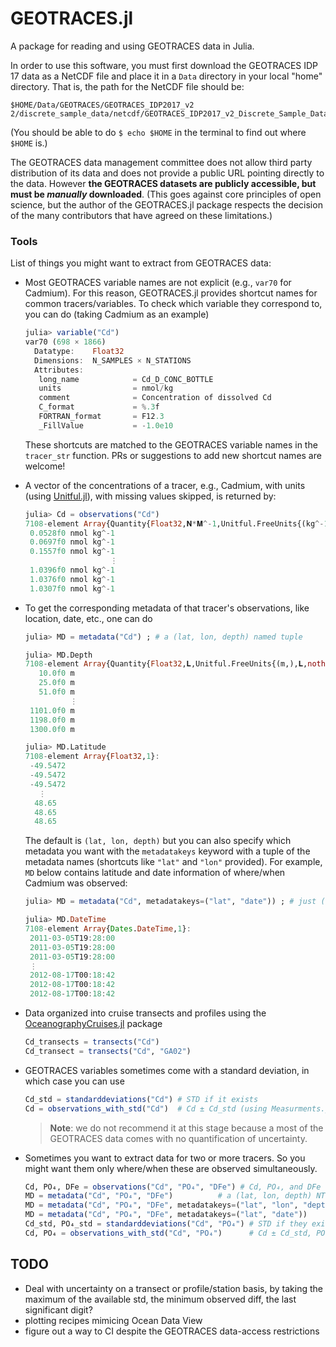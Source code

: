 # GEOTRACES.jl

A package for reading and using GEOTRACES data in Julia.

In order to use this software, you must first download the GEOTRACES IDP 17 data as a NetCDF file and place it in a `Data` directory in your local "home" directory. That is, the path for the NetCDF file should be:

```
$HOME/Data/GEOTRACES/GEOTRACES_IDP2017_v2 2/discrete_sample_data/netcdf/GEOTRACES_IDP2017_v2_Discrete_Sample_Data.nc
```

(You should be able to do `$ echo $HOME` in the terminal to find out where `$HOME` is.)

The GEOTRACES data management committee does not allow third party distribution of its data and does not provide a public URL pointing directly to the data.
However **the GEOTRACES datasets are publicly accessible, but must be *manually* downloaded**.
(This goes against core principles of open science, but the author of the GEOTRACES.jl package respects the decision of the many contributors that have agreed on these limitations.)



### Tools

List of things you might want to extract from GEOTRACES data:

- Most GEOTRACES variable names are not explicit (e.g., `var70` for Cadmium).
    For this reason, GEOTRACES.jl provides shortcut names for common tracers/variables.
    To check which variable they correspond to, you can do (taking Cadmium as an example)
    ```julia
    julia> variable("Cd")
    var70 (698 × 1866)
      Datatype:    Float32
      Dimensions:  N_SAMPLES × N_STATIONS
      Attributes:
       long_name            = Cd_D_CONC_BOTTLE
       units                = nmol/kg
       comment              = Concentration of dissolved Cd
       C_format             = %.3f
       FORTRAN_format       = F12.3
       _FillValue           = -1.0e10
    ```
    These shortcuts are matched to the GEOTRACES variable names in the `tracer_str` function.
    PRs or suggestions to add new shortcut names are welcome!

- A vector of the concentrations of a tracer, e.g., Cadmium, with units (using [Unitful.jl](https://github.com/PainterQubits/Unitful.jl)), with missing values skipped, is returned by:

    ```julia
    julia> Cd = observations("Cd")
    7108-element Array{Quantity{Float32,𝐍*𝐌^-1,Unitful.FreeUnits{(kg^-1, nmol),𝐍*𝐌^-1,nothing}},1}:
     0.0528f0 nmol kg^-1
     0.0697f0 nmol kg^-1
     0.1557f0 nmol kg^-1
                       ⋮
     1.0396f0 nmol kg^-1
     1.0376f0 nmol kg^-1
     1.0307f0 nmol kg^-1
    ```

- To get the corresponding metadata of that tracer's observations, like location, date, etc., one can do

    ```julia
    julia> MD = metadata("Cd") ; # a (lat, lon, depth) named tuple

    julia> MD.Depth
    7108-element Array{Quantity{Float32,𝐋,Unitful.FreeUnits{(m,),𝐋,nothing}},1}:
       10.0f0 m
       25.0f0 m
       51.0f0 m
              ⋮
     1101.0f0 m
     1198.0f0 m
     1300.0f0 m

    julia> MD.Latitude
    7108-element Array{Float32,1}:
     -49.5472
     -49.5472
     -49.5472
       ⋮
      48.65
      48.65
      48.65
    ```

    The default is `(lat, lon, depth)` but you can also specify which metadata you want with the `metadatakeys` keyword with a tuple of the metadata names (shortcuts like `"lat"` and `"lon"` provided).
    For example, `MD` below contains latitude and date information of where/when Cadmium was observed:

    ```julia
    julia> MD = metadata("Cd", metadatakeys=("lat", "date")) ; # just (lat, date)
    
    julia> MD.DateTime
    7108-element Array{Dates.DateTime,1}:
     2011-03-05T19:28:00
     2011-03-05T19:28:00
     2011-03-05T19:28:00
     ⋮
     2012-08-17T00:18:42
     2012-08-17T00:18:42
     2012-08-17T00:18:42
    ```

- Data organized into cruise transects and profiles using the [OceanographyCruises.jl](https://github.com/briochemc/OceanographyCruises.jl) package

    ```julia
    Cd_transects = transects("Cd")
    Cd_transect = transects("Cd", "GA02")
    ```

- GEOTRACES variables sometimes come with a standard deviation, in which case you can use

    ```julia
    Cd_std = standarddeviations("Cd") # STD if it exists
    Cd = observations_with_std("Cd")  # Cd ± Cd_std (using Measurments.jl)
    ```

    > **Note**: we do not recommend it at this stage because a most of the GEOTRACES data comes with no quantification of uncertainty.

- Sometimes you want to extract data for two or more tracers. So you might want them only where/when these are observed simultaneously.

    ```julia
    Cd, PO₄, DFe = observations("Cd", "PO₄", "DFe") # Cd, PO₄, and DFe obs with units
    MD = metadata("Cd", "PO₄", "DFe")          # a (lat, lon, depth) NTuple
    MD = metadata("Cd", "PO₄", "DFe", metadatakeys=("lat", "lon", "depth")) # same as above
    MD = metadata("Cd", "PO₄", "DFe", metadatakeys=("lat", "date"))         # just (lat, date)
    Cd_std, PO₄_std = standarddeviations("Cd", "PO₄") # STD if they exist
    Cd, PO₄ = observations_with_std("Cd", "PO₄")      # Cd ± Cd_std, PO₄ ± PO₄_std
    ```

## TODO

- Deal with uncertainty on a transect or profile/station basis, by taking the maximum of the available std, the minimum observed diff, the last significant digit?
- plotting recipes mimicing Ocean Data View
- figure out a way to CI despite the GEOTRACES data-access restrictions

